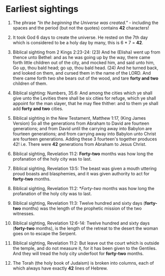 # Earliest sightings

1. The phrase *"In the beginning the Universe was created."* - including the spaces and the period (but not the quotes) contains **42** characters!

2. It took God 6 days to create the universe. He rested on the 7th day which is considered to be a holy day by many, this is 6 * 7 = **42**.

3. Biblical sighting from 2 Kings 2:23-24: (23) And he (Elisha) went up from thence unto Bethel: and as he was going up by the way, 
there came forth little children out of the city, and mocked him, and said unto him, Go up, thou bald head; go up, thou bald head. 
(24) And he turned back, and looked on them, and cursed them in the name of the LORD. And there came forth two she bears out of the 
wood, and tare **forty and two** children of them.

4. Biblical sighting: Numbers, 35.6: And among the cities which ye shall give unto the Levities there shall be six cities for refuge, 
which ye shall appoint for the man slayer, that he may flee thither: and to them ye shall add **forty and two** cities.

5. Biblical sighting in the New Testament, Matthew 1:17, (King James Version) So all the generations from Abraham to David are fourteen 
generations; and from David until the carrying away into Babylon are fourteen generations; and from carrying away into Babylon unto 
Christ are fourteen generations. Adding these 3 fourteen's together produces 42! i.e. There were **42** generations from Abraham to Jesus Christ.

6. Biblical sighting, Revelation 11:2: **Forty-two** months was how long the profanation of the holy city was to last.

7. Biblical sighting, Revelation 13:5: The beast was given a mouth uttering proud boasts and blasphemies, and it was given authority 
to act for **forty-two** months.

8. Biblical sighting, Revelation 11:2: **Forty-two* months was how long the profanation of the holy city was to last.

9. Biblical sighting, Revelation 11:3: Twelve hundred and sixty days (**forty-two** months) was the length of the prophetic mission 
of the two witnesses.

10. Biblical sighting, Revelation 12:6-14: Twelve hundred and sixty days (**forty-two** months), is the length of the retreat to the 
desert the woman goes on to escape the Serpent.

11. Biblical sighting, Revelation 11:2: But leave out the court which is outside the temple, and do not measure it, for it has been 
given to the Gentiles. And they will tread the holy city underfoot for **forty-two** months.

12. The Torah (the holy book of Judaism) is broken into columns, each of which always have exactly **42** lines of Hebrew.
